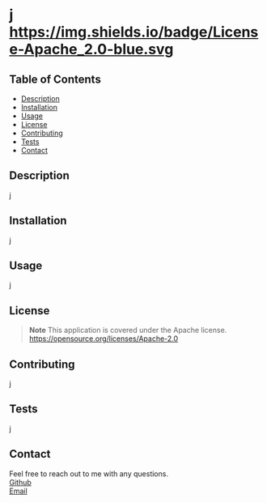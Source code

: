 
# j https://img.shields.io/badge/License-Apache_2.0-blue.svg

## Table of Contents
- [Description](#description)
- [Installation](#installation)
- [Usage](#usage)
- [License](#license)
- [Contributing](#contributing)
- [Tests](#tests)
- [Contact](#contact)

## Description
j

## Installation
j

## Usage
j

## License
> **Note** This application is covered under the Apache license. https://opensource.org/licenses/Apache-2.0

## Contributing
j

## Tests
j

## Contact
Feel free to reach out to me with any questions.  
[Github](https://github.com/j)  
[Email](mailto:j)
